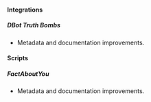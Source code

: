 
#### Integrations

##### DBot Truth Bombs

- Metadata and documentation improvements.

#### Scripts

##### FactAboutYou

- Metadata and documentation improvements.
